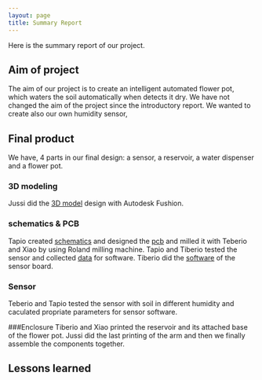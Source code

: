 ```yaml
---
layout: page
title: Summary Report
---
```

Here is the summary report of our project.

## Aim of project

The aim of our project is to create an intelligent automated flower pot, which waters the soil automatically when detects it dry. We have not changed the aim of the project since the introductory report. We wanted to create also our own humidity sensor,


## Final product
We have, 4 parts in our final design: a sensor, a reservoir, a water dispenser and a flower pot.   
### 3D modeling
Jussi did the [3D model](https://github.com/txjt/SmartPot/tree/master/models/Concept2) design with Autodesk Fushion. 
### schematics & PCB
Tapio created [schematics](https://github.com/txjt/SmartPot/blob/master/SmartPot_schematics.pdf) and designed the [pcb](https://github.com/txjt/SmartPot/blob/master/DigiFab_no_MCU.pdf) and milled it with Teberio and Xiao by using Roland milling machine. Tapio and Tiberio tested the sensor and collected [data](https://github.com/txjt/SmartPot/tree/master/%20osclilloscope) for software. Tiberio did the [software](https://github.com/txjt/SmartPot/tree/master/software) of the sensor board.
### Sensor
Teberio and Tapio tested the sensor with soil in different humidity and caculated propriate parameters for sensor software.

###Enclosure
Tiberio and Xiao printed the reservoir and its attached base of the flower pot. Jussi did the last printing of the arm and then we finally assemble the components together.

## Lessons learned
